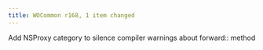 ```yaml
---
title: WOCommon r168, 1 item changed
---
```


Add NSProxy category to silence compiler warnings about forward:: method
